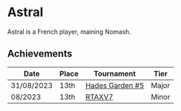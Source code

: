 # Astral

Astral is a French player, maining Nomash.

## Achievements

|Date|Place|Tournament|Tier|
|-|-|-|-|
| 31/08/2023 | 13th | [Hades Garden #5](/inapedia/tournaments/hg/hg5.md) | Major |
| 08/2023 | 13th | [RTAXV7](/inapedia/tournaments/rtaxv/rtaxv7.md) | Minor |
